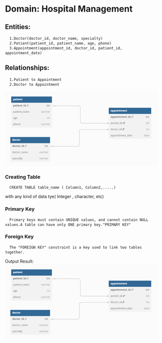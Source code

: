 # Domain: Hospital Management
## Entities: 
      1.Doctor(doctor_id, doctor_name, specialty)
      2.Patient(patient_id, patient_name, age, phone)
      3.Appointment(appointment_id, doctor_id, patient_id, appointment_date)
## Relationships:
      1.Patient to Appointment
      2.Doctor to Appointment
![image alt](https://github.com/Dharanish-24/30-Days-Sql-Internship/blob/main/Screenshot%202025-06-23%20174816.png?raw=true)

### Creating Table
      CREATE TABLE table_name ( Column1, Column2,.....)
with any kind of data tye( Integer , character, etc)

### Primary Key
      Primary keys must contain UNIQUE values, and cannot contain NULL values.A table can have only ONE primary key."PRIMARY KEY"

### Foreign Key
      The "FOREIGN KEY" constraint is a key used to link two tables together.

Output Result:
![image alt](https://github.com/Dharanish-24/30-Days-Sql-Internship/blob/main/Screenshot%202025-06-23%20174816.png?raw=true)
      
